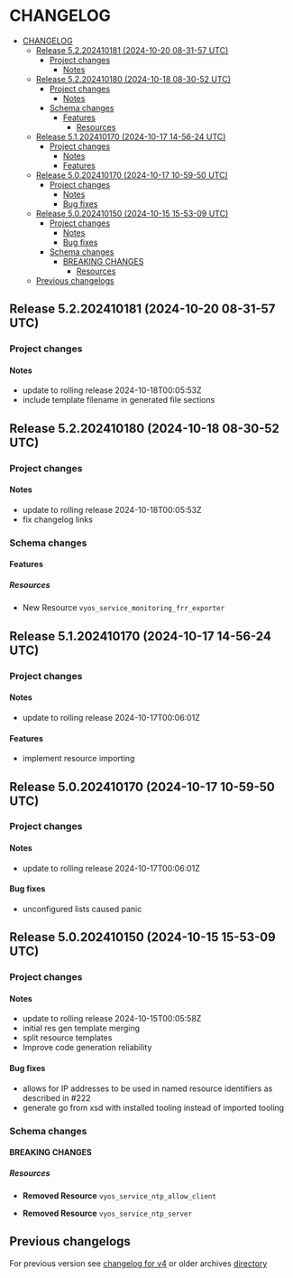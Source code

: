 
# CHANGELOG

<!--TOC-->

- [CHANGELOG](#changelog)
  - [Release 5.2.202410181 (2024-10-20 08-31-57 UTC)](#release-52202410181-2024-10-20-08-31-57-utc)
    - [Project changes](#project-changes)
      - [Notes](#notes)
  - [Release 5.2.202410180 (2024-10-18 08-30-52 UTC)](#release-52202410180-2024-10-18-08-30-52-utc)
    - [Project changes](#project-changes-1)
      - [Notes](#notes-1)
    - [Schema changes](#schema-changes)
      - [Features](#features)
        - [Resources](#resources)
  - [Release 5.1.202410170 (2024-10-17 14-56-24 UTC)](#release-51202410170-2024-10-17-14-56-24-utc)
    - [Project changes](#project-changes-2)
      - [Notes](#notes-2)
      - [Features](#features-1)
  - [Release 5.0.202410170 (2024-10-17 10-59-50 UTC)](#release-50202410170-2024-10-17-10-59-50-utc)
    - [Project changes](#project-changes-3)
      - [Notes](#notes-3)
      - [Bug fixes](#bug-fixes)
  - [Release 5.0.202410150 (2024-10-15 15-53-09 UTC)](#release-50202410150-2024-10-15-15-53-09-utc)
    - [Project changes](#project-changes-4)
      - [Notes](#notes-4)
      - [Bug fixes](#bug-fixes-1)
    - [Schema changes](#schema-changes-1)
      - [BREAKING CHANGES](#breaking-changes)
        - [Resources](#resources-1)
  - [Previous changelogs](#previous-changelogs)

<!--TOC-->


## Release 5.2.202410181 (2024-10-20 08-31-57 UTC)
### Project changes
#### Notes
* update to rolling release 2024-10-18T00:05:53Z
* include template filename in generated file sections


## Release 5.2.202410180 (2024-10-18 08-30-52 UTC)
### Project changes
#### Notes
* update to rolling release 2024-10-18T00:05:53Z
* fix changelog links

### Schema changes
#### Features

##### Resources
* New Resource `vyos_service_monitoring_frr_exporter`









## Release 5.1.202410170 (2024-10-17 14-56-24 UTC)
### Project changes
#### Notes
* update to rolling release 2024-10-17T00:06:01Z
#### Features
* implement resource importing


## Release 5.0.202410170 (2024-10-17 10-59-50 UTC)
### Project changes
#### Notes
* update to rolling release 2024-10-17T00:06:01Z
#### Bug fixes
* unconfigured lists caused panic


## Release 5.0.202410150 (2024-10-15 15-53-09 UTC)
### Project changes
#### Notes
* update to rolling release 2024-10-15T00:05:58Z
* initial res gen template merging
* split resource templates
* Improve code generation reliability
#### Bug fixes
* allows for IP addresses to be used in named resource identifiers as described in #222
* generate go from xsd with installed tooling instead of imported tooling

### Schema changes
#### BREAKING CHANGES

##### Resources
* **Removed Resource** `vyos_service_ntp_allow_client`

* **Removed Resource** `vyos_service_ntp_server`








## Previous changelogs
For previous version see [changelog for v4](CHANGELOG-v4.md) or older archives [directory](data/changelogs/)
